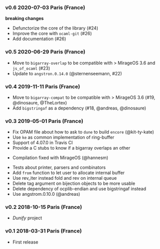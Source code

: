 ### v0.6 2020-07-03 Paris (France)

__breaking changes__
- Defunctorize the core of the library (#24)
- Improve the core with `ocaml-git` (#26)
- Add documentation (#26)

### v0.5 2020-06-29 Paris (France)

- Move to `bigarray-overlap` to be compatible with > MirageOS 3.6 and `js_of_ocaml` (#23)
- Update to `angstron.0.14.0` (@sternenseemann, #22)

### v0.4 2019-11-11 Paris (France)

- Move to `bigarray-compat` to be compatible with > MirageOS 3.6 (#19, @dinosaure, @TheLortex)
- Add `bigstringaf` as a dependency (#18, @andreas, @dinosaure)

### v0.3 2019-05-01 Paris (France)

- Fix OPAM file about how to ask to `dune` to build `encore` (@kit-ty-kate)
- Use `ke` as common implementation of ring-buffer
- Support of 4.07.0 in Travis CI
- Provide a C stubs to know if a bigarray overlaps an other
 * Compilation fixed with MirageOS (@hannesm)
- Tests about printer, parsers and combinators
- Add `from` function to let user to allocate internal buffer
- Use rev_iter instead fold and rev on internal queue
- Delete tag argument on bijection objects to be more usable
- Delete dependency of ocplib-endian and use bigstringaf instead
- Use angstrom.0.10.0 (@andreas)

### v0.2 2018-10-15 Paris (France)

- _Dunify_ project

### v0.1 2018-03-31 Paris (France)

- First release
